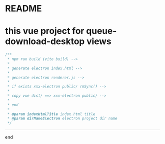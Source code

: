 # README #

# this vue project for queue-download-desktop views

```javascript
/**
 * npm run build (vite build) -->
 *
 * generate electron index.html -->
 *
 * generate electron renderer.js -->
 *
 * if exists xxx-electron public/ rmSync() -->
 *
 * copy vue dist/ ==> xxx-electron public/ -->
 *
 * end
 *
 * @param indexHtmlTitle index.html title
 * @param dirNameElectron electron project dir name
 */
```

---

end